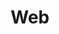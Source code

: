 ---
title: 'Web'
description: 'Nulla non eu commodo id sint proident elit laborum quis enim pariatur sint. Ut ad laboris non commodo veniam sit ex veniam reprehenderit aliquip sint. Cupidatat magna aliqua reprehenderit velit ex ullamco officia consequat in.'
lectures:
  [
    { title: "Ipsum", description: "blabla" },
    { title: "Ipsum", description: "blabla" },
    { title: "Ipsum", description: "blabla" },
  ]
design: 1
iconPath: './datenbanken.png'
---